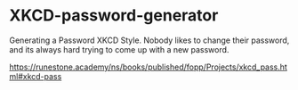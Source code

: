 # XKCD-password-generator
Generating a Password XKCD Style. Nobody likes to change their password, and its always hard trying to come up with a new password.

https://runestone.academy/ns/books/published/fopp/Projects/xkcd_pass.html#xkcd-pass
